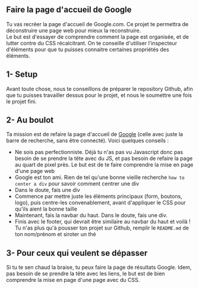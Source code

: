 Faire la page d'accueil de Google
--------------------------------
Tu vas recréer la page d'accueil de Google.com. Ce projet te permettra de déconstruire une page web pour mieux la reconstruire.<br> Le but est d'essayer de comprendre comment la page est organisée, et de lutter contre du CSS récalcitrant. On te conseille d'utiliser l'inspecteur d'éléments pour que tu puisses connaitre certaines propriétés des éléments.

1- Setup
--------------

Avant toute chose, nous te conseillons de préparer le repository Github, afin que tu puisses travailler dessus pour le projet, et nous le soumettre une fois le projet fini.

2- Au boulot
-----------------

Ta mission est de refaire la page d'accueil de [Google](https://google.com) (celle avec juste la barre de recherche, sans être connecté). Voici quelques conseils :

* Ne sois pas perfectionniste. Déjà tu n'as pas vu Javascript donc pas besoin de se prendre la tête avec du JS, et pas besoin de refaire la page au quart de pixel près. Le but est de te faire comprendre la mise en page d'une page web
* Google est ton ami. Rien de tel qu'une bonne vieille recherche `how to center a div` pour savoir comment centrer une div
* Dans le doute, fais une div
* Commence par mettre juste les éléments principaux (form, boutons, logo), puis centre-les convenablement, avant d'appliquer le CSS pour qu'ils aient la bonne taille
* Maintenant, fais la navbar du haut. Dans le doute, fais une div.
* Finis avec le footer, qui devrait être similaire au navbar du haut et voilà ! Tu n'as plus qu'à pousser ton projet sur Github, remplir le `README.md` de ton nom/prénom et siroter un thé

3- Pour ceux qui veulent se dépasser
--------------------------------------

Si tu te sen chaud la braise, tu peux faire la page de résultats Google. Idem, pas besoin de se prendre la tête avec les liens, le but est de bien comprendre la mise en page d'une page avec du CSS.


